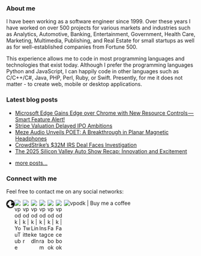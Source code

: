 ### About me

I have been working as a software engineer since 1999. Over these years I have worked on over 500 projects for various markets and industries such as Analytics, Automotive, Banking, Entertainment, Government, Health Care, Marketing, Multimedia, Publishing, and Real Estate for small startups as well as for well-established companies from Fortune 500.

This experience allows me to code in most programming languages and technologies that exist today. Although I prefer the programming languages Python and JavaScript, I can happily code in other languages such as C/C++/C#, Java, PHP, Perl, Ruby, or Swift. Presently, for me it does not matter - to create web, mobile or desktop applications.

### Latest blog posts

<!-- BLOG-POST-LIST:START -->
- [Microsoft Edge Gains Edge over Chrome with New Resource Controls — Smart Feature Alert!](https://medium.com/majordigest/microsoft-edge-gains-edge-over-chrome-with-new-resource-controls-smart-feature-alert-ac02721c34b0?source=rss-22947912adc0------2)
- [Stripe Valuation Delayed IPO Ambitions](https://medium.com/majordigest/stripe-valuation-delayed-ipo-ambitions-152df6e1fe38?source=rss-22947912adc0------2)
- [Meze Audio Unveils POET: A Breakthrough in Planar Magnetic Headphones](https://medium.com/majordigest/meze-audio-unveils-poet-a-breakthrough-in-planar-magnetic-headphones-24f279a53e8b?source=rss-22947912adc0------2)
- [CrowdStrike’s $32M IRS Deal Faces Investigation](https://medium.com/majordigest/crowdstrikes-32m-irs-deal-faces-investigation-5a1c978cdf7f?source=rss-22947912adc0------2)
- [The 2025 Silicon Valley Auto Show Recap: Innovation and Excitement](https://medium.com/majordigest/the-2025-silicon-valley-auto-show-recap-innovation-and-excitement-4b522a71ebc1?source=rss-22947912adc0------2)
<!-- BLOG-POST-LIST:END -->
- [more posts...](https://medium.com/@vpodk)

### Connect with me
Feel free to contact me on any social networks:

[<img align="left" alt="vpodk.com" width="22px" src="https://raw.githubusercontent.com/iconic/open-iconic/master/svg/globe.svg" />][website]
[<img align="left" alt="vpodk | YouTube" width="22px" src="https://cdn.jsdelivr.net/npm/simple-icons@v3/icons/youtube.svg" />][youtube]
[<img align="left" alt="vpodk | Twitter" width="22px" src="https://cdn.jsdelivr.net/npm/simple-icons@v3/icons/twitter.svg" />][twitter]
[<img align="left" alt="vpodk | LinkedIn" width="22px" src="https://cdn.jsdelivr.net/npm/simple-icons@v3/icons/linkedin.svg" />][linkedin]
[<img align="left" alt="vpodk | Instagram" width="22px" src="https://cdn.jsdelivr.net/npm/simple-icons@v3/icons/instagram.svg" />][instagram]
[<img align="left" alt="vpodk | Facebook" width="22px" src="https://cdn.jsdelivr.net/npm/simple-icons@v3/icons/facebook.svg" />][facebook]
[<img align="left" alt="vpodk | Facebook" width="22px" src="https://cdn.jsdelivr.net/npm/simple-icons@v3/icons/medium.svg" />][medium]
[<img align="left" alt="vpodk | Buy me a coffee" height="24px" src="https://cdn.buymeacoffee.com/buttons/default-yellow.png" />][buymeacoffee]
<br>

<!-- Meta data -->
[website]: https://vpodk.com
[twitter]: https://twitter.com/vpodk
[youtube]: https://youtube.com/@vpodk
[instagram]: https://instagram.com/vpodk
[linkedin]: https://linkedin.com/in/vpodk
[facebook]: https://facebook.com/vpodk
[medium]: https://medium.com/@vpodk
[buymeacoffee]: https://www.buymeacoffee.com/vpodk
